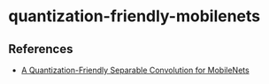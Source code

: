 # quantization-friendly-mobilenets

## References
- [A Quantization-Friendly Separable Convolution for MobileNets](https://arxiv.org/abs/1803.08607)
